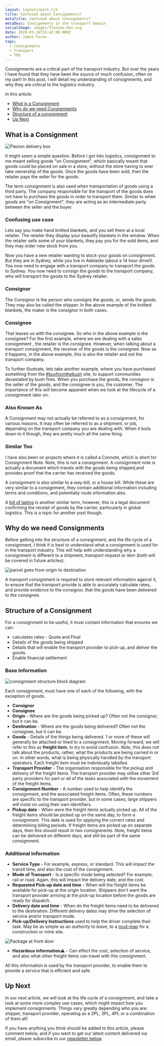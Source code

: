 ```yaml
---
layout: layouts/post.njk
title: Confused about Consignments?
metaTitle: Confused about Consignments?
metaDesc: Consignments in the transport domain
socialImage: images/flexion-box.svg
date: 2020-03-16T15:42:00.000Z
author: James Foran
tags:
  - Consignments
  - Transport
  - TMS
---
```

Consignments are a critical part of the transport industry. But over the years I have found that they have been the source of much confusion, often on my part! In this post, I will detail my understanding of consignments, and why they are critical to the logistics industry. 

In this article:

* [What is a Consignment](#heading-what-is-a-consignment)
* [Why do we need Consignments](#heading-why-do-we-need-consignments)
* [Structure of a consignment](#heading-structure-of-a-consignment)
* [Up Next](#heading-up-next)

## What is a Consignment

<img class="width-third pad-top-800" src="/images/flexion-box.svg" alt="Flexion delivery box" loading="lazy">

It might seem a simple question. Before I got into logistics, consignment to me meant selling goods "on Consignment", which basically meant that goods could be placed on sale in a store, without the store having to ever take ownership of the goods. Once the goods have been sold, then the retailer pays the seller for the goods. 

The term consignment is also used when transportation of goods using a third party. The company responsible for the transport of the goods does not have to purchase the goods in order to transport them. Similar to when goods are "on Consignment", they are acting as an intermediate party between the seller and the buyer.

### Confusing use case
Lets say you make hand knitted blankets, and you sell them at a local retailer. The retailer they display your beautify blankets in the window. When the retailer sells some of your blankets, they pay you for the sold items, and they may order new stock from you. 

Now you have a new retailer wanting to stock your goods on consignment. But they are in Sydney, while you live in Adelaide (about a 14 hour drive!). You now need to engage with a transport company to transport the goods to Sydney. You now need to consign the goods to the transport company, who will transport the goods to the Sydney retailer.

### Consignor

The Consignor is the person who consigns the goods, or, sends the goods. They may also be called the shipper. In the above example of the knitted blankets, the maker is the consignor in both cases. 

### Consignee

That leaves us with the consignee. So who in the above example is the consignee? For the first example, where we are dealing with a sales consignment , the retailer is the consignee. However, when talking about a transport consignment, the receiver of the goods is the consignee. Now as it happens, in the above example, this is also the retailer and not the transport company. 

To further illustrate, lets take another example, where you have purchased something from the [\#buyfromthebush](https://www.buyfromthebush.com.au/artandcollectables) site, to support communities devastated by bush fires. When you purchase the goods, the consignor is the seller of the goods, and the consignee is you, the customer. The importance of this will become apparent when we look at the lifecycle of a consignment later on.

### Also Known As

A Consignment may not actually be referred to as a consignment, for various reasons. It may often be referred to as a shipment, or job, depending on the transport company you are dealing with. When it boils down to it though, they are pretty much all the same thing.

### Similar Too

I have also been on projects where it is called a Connote, which is short for Consignment Note. Note, this is not a consignment. A consignment note is actually a document which travels with the goods being shipped,and provides proof that the carrier has received the goods.

A consignment is also similar to a way-bill, or a house bill. While these are very similar to a consignment, they contain additional information including terms and conditions, and potentially route information also.

A [bill of lading](https://en.wikipedia.org/wiki/Bill_of_lading) is another similar term, however, this is a legal document confirming the receipt of goods by the carrier, particularly in global logistics. This is a topic for another post though.

## Why do we need Consignments

Before getting into the structure of a consignment, and the life cycle of a consignment, I think it is best to understand what a consignment is used for in the transport industry. This will help with understanding why a consignment is different to a shipment, transport request or item (both will be covered in future articles).

![parcel goes from origin to destination](/images/origin-dest.svg)

A transport consignment is required to store relevant information against it, to ensure that the transport provide is able to accurately calculate rates, and provide evidence to the consignor, that the goods have been delivered to the consignee. 

## Structure of a Consignment

For a consignment to be useful, it must contain information that ensures we can:

* calculates rates - Quote and Final
* Details of the goods being shipped
* Details that will enable the transport provider to pick-up, and deliver the goods.
* Enable financial settlement

### Base Information
  ![consignment structure block diagram](/images/consigment-structure.svg)


Each consignment, must have one of each of the following, with the exception of goods.

* **Consignor** 
* **Consignee**
* **Origin** - Where are the goods being picked up? Often not the consignor, but it can be.
* **Destination** - Where are the goods being delivered? Often not the consignee, but it can be. 
* **Goods** - Details of the things being delivered. 1 or more of these will generally be attached or lined to a consignment. Moving forward, we will refer to this as **freight item**, to try to avoid confusion. *Note*, this does not talk about the products, rather, what the products are being carried in or on. In other words, what is being physically handled by the transport operators. Each freight item must be individually labelled.
* **Transport Provider** - The organisation responsible for the pickup and delivery of the freight items.  The transport provider may utilise other 3rd party providers for part or all of the tasks associated with the movement of the freight items. 
* **Consignment Number** - A number used to help identify the consignment, and the associated freight items. Often, these numbers are specific to the transport provider, but in some cases, large shippers will insist on using their own identifiers.
* **Pickup date** - When *were* the freight items actually picked up. All of the freight items should be picked up on the same day, to form a consignment. This date is used for applying the correct rates and determining billing periods. If freight items are picked up on separate days, then this should result in two consignments.
   *Note*, freight items can be delivered on different days, and still be part of the same consignment.

### Additional information

* **Service Type** - For example,  express, or standard. This will impact the transit time, and also the cost of the consignment.
* **Mode of Transport** - Is a specific mode being selected? For example, rail or road. Again, this will impact the delivery date, and the cost.
* **Requested Pick-up date and time** - When will the freight items be available for pick-up at the origin location. Shippers don't want the transport provider arriving at the pick-up location before the goods are ready for dispatch.  
* **Delivery date and time** - When do the freight items need to be delivered to the destination. Different delivery dates may drive the selection of service and/or transport mode.
* **Pick-up/Delivery Instructions** used to help the driver complete their task. May be as simple as an *authority to leave*, to a [mud-map](https://en.wiktionary.org/wiki/mud_map "A rough drawing") for a construction or mine site. 

<img class="width-half right" src="/images/package-front-door.svg" alt="Package at front door" loading="lazy">

* **Hazardous information⚠** - Can effect the cost, selection of service, and also what other freight items can travel with this consignment. 

All this information is used by the transport provider, to enable them to provide a service that is efficient and safe.

## Up Next

In our next article, we will look at the life cycle of a consignment, and take a look at some more complex use cases, which might impact how you implement consignments. Things vary greatly depending who you are: shipper, transport provider, operating as a 2PL, 3PL, 4PL or a combination of them all!  

If you have anything you think should be added to this article, please comment below, and if you want to get our latest content delivered via email, please subscribe to our [newsletter below](./#subscribe).